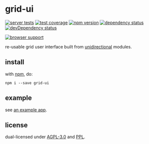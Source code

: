 # grid-ui

[![server tests](https://travis-ci.org/ahdinosaur/grid-ui.png)](https://travis-ci.org/ahdinosaur/grid-ui)
[![test coverage](https://img.shields.io/coveralls/ahdinosaur/grid-ui.svg)](https://coveralls.io/r/ahdinosaur/grid-ui)
[![npm version](https://badge.fury.io/js/grid-ui.png)](https://npmjs.org/package/grid-ui)
[![dependency status](https://david-dm.org/ahdinosaur/grid-ui.png)](https://david-dm.org/ahdinosaur/grid-ui)
[![devDependency status](https://david-dm.org/ahdinosaur/grid-ui/dev-status.png)](https://david-dm.org/ahdinosaur/grid-ui#info=devDependencies)

[![browser support](https://ci.testling.com/ahdinosaur/grid-ui.png)](https://ci.testling.com/ahdinosaur/grid-ui)

re-usable grid user interface built from [unidirectional](https://github.com/unidirectional) modules.

## install

with [npm](http://npmjs.org), do:

```
npm i --save grid-ui
```

## example

see [an example app](./example/app.js).

## license

dual-licensed under [AGPL-3.0](https://www.gnu.org/licenses/agpl-3.0.html) and [PPL](http://p2pfoundation.net/Peer_Production_License).
